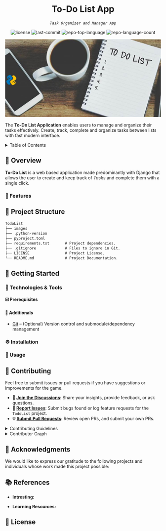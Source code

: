 <p align="center">
  <h1 align="center"> To-Do List App </h1>
</p>

<p align="center">
	<em>
    <code>Task Organizer and Manager App</code>
  </em>
</p>

<p align="center">
	<img src="https://img.shields.io/github/license/djoezeke/TodoList?style=default&logo=opensourceinitiative&logoColor=white&color=0080ff" alt="license">
	<img src="https://img.shields.io/github/last-commit/djoezeke/TodoList?style=default&logo=git&logoColor=white&color=0080ff" alt="last-commit">
	<img src="https://img.shields.io/github/languages/top/djoezeke/TodoList?style=default&color=0080ff" alt="repo-top-language">
	<img src="https://img.shields.io/github/languages/count/djoezeke/TodoList?style=default&color=0080ff" alt="repo-language-count">
</p>

<p align="center">
  <img src="images/to-do-list.jpg" alt="To-Do List"/>
</p>

The **To-Do List Application** enables users to manage and organize their tasks effectively. Create, track, complete and organize tasks between lists with fast modern interface.

<details>
  <summary>Table of Contents</summary>

- [📍 Overview](#📍-overview)
- [🚀 Features](#🚀-features)
- [📁 Project Structure](#📁-project-structure)
- [📌 Getting Started](#📌-getting-started)
  - [☑️ Prerequisites](#☑️-prerequisites)
  - [⚙️ Installation](#⚙️-installation)
  - [🤖 Usage](#🤖-usage)
- [🔰 Contributing](#🔰-contributing)
- [🙌 Acknowledgments](#🙌-acknowledgments)
- [📚 References](#📚-references)
- [📝 License](#📝-license)

</details>

## 📍 Overview

**To-Do List** is a web based application made predominantly with Django that allows the user to create and keep track of _Tasks_ and complete them with a single click.

### 🚀 Features
<!-- 
- Dead simple
- Easily Create, Update
- Simple UI
- Blazing fast

- Add, edit, and delete todo items
- Mark todos as complete
- Real-time updates without page reloads
- SQLite database integration

- ### 📄 Create Tasks
  - Users can add new tasks to their to-do list.
  - For example, you might input: "Buy groceries," "Finish report," or "Call Mom."

2. **Update Tasks:**
   - Mark tasks as completed or update their status.
   - You can set priorities, due dates, or additional notes for each task.

✔️ Complete Tasks
🌠 Move Task
❌ Delete Task
🌟 Select Tasks
💼 Create Folders
📁 Open Folder
❌ Delete Folder -->

## 📁 Project Structure

```
TodoList
├── images
├── .python-version
├── pyproject.toml
├── requirements.txt       # Project dependencies.
├── .gitignore             # Files to ignore in Git.
├── LICENSE                # Project License.
└── README.md              # Project Documentation.
```

## 📌 Getting Started

### 📜 Technologies & Tools

#### ☑️ Prerequisites

#### 🧰 Additionals

- [Git](https://git-scm.com/) – (Optional) Version control and submodule/dependency management

### ⚙️ Installation

### 🤖 Usage

## 🔰 Contributing

Feel free to submit issues or pull requests if you have suggestions or improvements for the game.

- **💬 [Join the Discussions](https://github.com/djoezeke/TodoList/discussions)**: Share your insights, provide feedback, or ask questions.
- **🐛 [Report Issues](https://github.com/djoezeke/TodoList/issues)**: Submit bugs found or log feature requests for the `TodoList` project.
- **💡 [Submit Pull Requests](https://github.com/djoezeke/TodoList/blob/main/CONTRIBUTING.md)**: Review open PRs, and submit your own PRs.

<details closed>
<summary>Contributing Guidelines</summary>

1. **Fork the Repository**: Start by forking the project repository to your github account.
2. **Clone Locally**: Clone the forked repository to your local machine using a git client.
   ```sh
   git clone --recursive https://github.com/djoezeke/TodoList
   ```
3. **Create a New Branch**: Always work on a new branch, giving it a descriptive name.
   ```sh
   git checkout -b new-feature-x
   ```
4. **Make Your Changes**: Develop and test your changes locally.
5. **Commit Your Changes**: Commit with a clear message describing your updates.
   ```sh
   git commit -m 'Implemented new feature x.'
   ```
6. **Push to github**: Push the changes to your forked repository.
   ```sh
   git push origin new-feature-x
   ```
7. **Submit a Pull Request**: Create a PR against the original project repository. Clearly describe the changes and their motivations.
8. **Review**: Once your PR is reviewed and approved, it will be merged into the main branch. Congratulations on your contribution!
</details>

<details closed>
<summary>Contributor Graph</summary>
<br>
<p align="left">
   <a href="https://github.com{/djoezeke/TodoList/}graphs/contributors">
      <img src="https://contrib.rocks/image?repo=djoezeke/TodoList">
   </a>
</p>
</details>

## 🙌 Acknowledgments

We would like to express our gratitude to the following projects and individuals whose work made this project possible:

## 📚 References

- **Intresting:**

- **Learning Resources:**

## 📝 License
